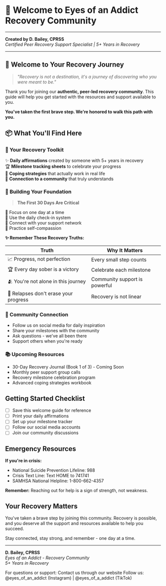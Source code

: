 # 🌟 Welcome to Eyes of an Addict Recovery Community

---

**Created by D. Bailey, CPRSS**  
*Certified Peer Recovery Support Specialist | 5+ Years in Recovery*

---

## 🚀 Welcome to Your Recovery Journey

> *"Recovery is not a destination, it's a journey of discovering who you were meant to be."*

Thank you for joining our **authentic, peer-led recovery community**. This guide will help you get started with the resources and support available to you.

**You've taken the first brave step. We're honored to walk this path with you.**

## 📦 What You'll Find Here

### 🌟 Your Recovery Toolkit

✨ **Daily affirmations** created by someone with 5+ years in recovery  
🏆 **Milestone tracking sheets** to celebrate your progress  
💪 **Coping strategies** that actually work in real life  
🤝 **Connection to a community** that truly understands

### 💪 Building Your Foundation

> **The First 30 Days Are Critical**

🎯 Focus on one day at a time  
📝 Use the daily check-in system  
🤝 Connect with your support network  
💜 Practice self-compassion  

**✨ Remember These Recovery Truths:**

| Truth | Why It Matters |
|-------|----------------|
| 📈 Progress, not perfection | Every small step counts |
| 🏆 Every day sober is a victory | Celebrate each milestone |
| 🫂 You're not alone in this journey | Community support is powerful |
| 💎 Relapses don't erase your progress | Recovery is not linear |

### 🤝 Community Connection
- Follow us on social media for daily inspiration
- Share your milestones with the community
- Ask questions - we've all been there
- Support others when you're ready

### 📚 Upcoming Resources
- 30-Day Recovery Journal (Book 1 of 3) - Coming Soon
- Monthly peer support group calls
- Recovery milestone celebration program
- Advanced coping strategies workbook

## Getting Started Checklist

- [ ] Save this welcome guide for reference
- [ ] Print your daily affirmations
- [ ] Set up your milestone tracker
- [ ] Follow our social media accounts
- [ ] Join our community discussions

## Emergency Resources

**If you're in crisis:**
- National Suicide Prevention Lifeline: 988
- Crisis Text Line: Text HOME to 741741
- SAMHSA National Helpline: 1-800-662-4357

**Remember:** Reaching out for help is a sign of strength, not weakness.

## Your Recovery Matters

You've taken a brave step by joining this community. Recovery is possible, and you deserve all the support and resources available to help you succeed.

Stay connected, stay strong, and remember - one day at a time.

---

**D. Bailey, CPRSS**  
*Eyes of an Addict - Recovery Community*  
*5+ Years in Recovery*

For questions or support: Contact us through our website
Follow us: @eyes_of_an_addict (Instagram) | @eyes_of_a_addict (TikTok)